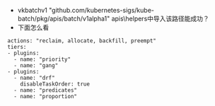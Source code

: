 * vkbatchv1 "github.com/kubernetes-sigs/kube-batch/pkg/apis/batch/v1alpha1" apis\helpers中导入该路径能成功？
* 下面怎么看
```
actions: "reclaim, allocate, backfill, preempt"
tiers:
- plugins:
  - name: "priority"
  - name: "gang"
- plugins:
  - name: "drf"
    disableTaskOrder: true
  - name: "predicates"
  - name: "proportion"
```